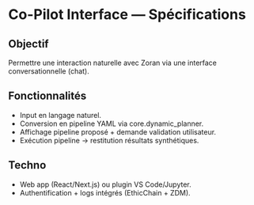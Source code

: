 # Co-Pilot Interface — Spécifications

## Objectif
Permettre une interaction naturelle avec Zoran via une interface conversationnelle (chat).

## Fonctionnalités
- Input en langage naturel.
- Conversion en pipeline YAML via core.dynamic_planner.
- Affichage pipeline proposé + demande validation utilisateur.
- Exécution pipeline → restitution résultats synthétiques.

## Techno
- Web app (React/Next.js) ou plugin VS Code/Jupyter.
- Authentification + logs intégrés (EthicChain + ZDM).

